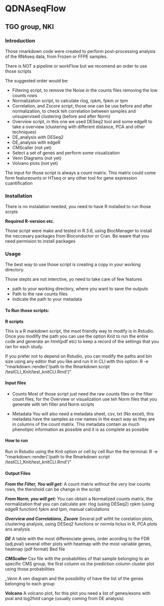 # QDNAseqFlow 
## TGO group, NKI

### Introduction

Those rmarkdown code were created to perform post-processing analysis of the RNAseq data, from Frozen or FFPE samples.

There is NOT a pipeline or workFlow but we recomend an order to use those scripts

The suggested order would be:

- Filtering script, to remove the Noise in the counts files removing the low counts rows
- Normalization script, to calculate rlog, rpkm, fpkm or tpm 
- Correlation, and  Zscore script, those one can be use before and after normalization, to check teh correlation between samples and unsupervised clustering (before and after Norm)
- Overview script, in this one we used DESeq2 tool and some edgeR to take a overview (clustering with different distance, PCA and other techniques)
- DE_analysis with DESeq2
- DE_analysis with edgeR
- CMScaller (not yet)
- Select a set of genes and perform some visualization
- Venn Diagrams (not yet)
- Volvano plots (not yet)


The input for those script is always a count matrix. This matrix could come form featureounts or HTseq or any other tool for gene expression cuantification 


### Installation

There is no instalation needed, you need to have R installed to run those scrpts

**Required R-version etc.**

Those script were make and tested in R 3.6, using BiocManager to install the neccesary packages from Bioconductor or Cran. Be waare that you need permision to install packages


### Usage

The best way to use those script is creating a copy in your working directory.

Those stepts are not interctive, yo need to take care of few features

- path to your working directory, where you want to save the outputs
- Path to the raw counts files 
- Indicate the path to your metadata


#### To Run those scripts: 

__R scripts__

This is a R markdown script, the msot friendly way to modify is in Rstudio. Once you modifly the path you can use the option Knit to run the entire code and generate an html(pdf etc) to keep a record of the settings that you ran for each study. 

If you prefer not to depend on Rstudio, you can modify the paths and bin size using any editor that you like and run it in CLI with this option:
R -e "rmarkdown::render('/path to the Rmarkdown script /testCLI_Knit/test_knitCLI.Rmd')"


#### Input files

- Counts
Most of those script just need the raw counts files or the filter count files, for the Overview or visualization use teh Norm files that you generate with teh filter and Norm scripts

- Metadata
You will also need a metadata sheet, csv, txt (No excel), this metadata have the samples as row names in the exact way as they are in columns of the count matrix. This metadata contain as much phenotipic information as possible and it is as complete as possible

#### How to run 

Run in Rstudio using the Knit option or cell by cell
Run the the terminal:
R -e "rmarkdown::render('/path to the Rmarkdown script /testCLI_Knit/test_knitCLI.Rmd')"


#### Output Files
___From the Filter, You will get:___
A count matrix without the very low counts rows, the thershold can be change in the script

___From Norm, you will get:___
You can obtain a Normalized counts matrix, the normalization that you can calculate are: 
rlog (using DESeq2)
rpkm (using edgeR function)
fpkm and tpm, manual calculations

___Overview and Correlations, Zscore___
Several pdf witht he corelation plots, clustering analysis, using DESeq2 functions or normla hclus in R, PCA plots ans analysis

___DE___
A table with the most differenciate genes, order acording to the FDR (adj.pval)
several other plots with heatmap with the most variable genes, heatmap (pdf format)
Bed file 

___CMScaller___
Csv file with the probabilities of that sample belonging to an specific CMS group, the first column os the prediction column
cluster plot using those probabilities

__Venn_
A ven diagram and the possibility of have the list of the genes belonging to each group

__Volcano__
A volcano plot, for this plot you need a list of genes/exons with pval and log2fold cange (usually coming from DE analysis)

